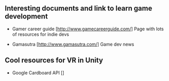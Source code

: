 ## Interesting documents and link to learn game development

* Gamer career guide [http://www.gamecareerguide.com/]
Page with lots of resources for indie devs

* Gamasutra [http://www.gamasutra.com/]
Game dev news

## Cool resources for VR in Unity

* Google Cardboard API []
